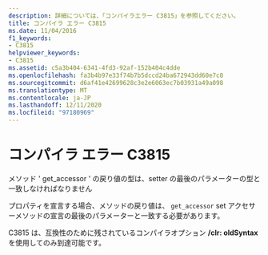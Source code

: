 ```yaml
---
description: 詳細については、「コンパイラエラー C3815」を参照してください。
title: コンパイラ エラー C3815
ms.date: 11/04/2016
f1_keywords:
- C3815
helpviewer_keywords:
- C3815
ms.assetid: c5a3b404-6341-4fd3-92af-152b404c4dde
ms.openlocfilehash: fa3b4b97e33f74b7b5dccd24ba672943dd60e7c8
ms.sourcegitcommit: d6af41e42699628c3e2e6063ec7b03931a49a098
ms.translationtype: MT
ms.contentlocale: ja-JP
ms.lasthandoff: 12/11/2020
ms.locfileid: "97180969"
---
```

# <a name="compiler-error-c3815"></a>コンパイラ エラー C3815

メソッド ' get_accessor ' の戻り値の型は、setter の最後のパラメーターの型と一致しなければなりません

プロパティを宣言する場合、メソッドの戻り値は、 `get_accessor` set アクセサーメソッドの宣言の最後のパラメーターと一致する必要があります。

C3815 は、互換性のために残されているコンパイラオプション **/clr: oldSyntax** を使用してのみ到達可能です。
